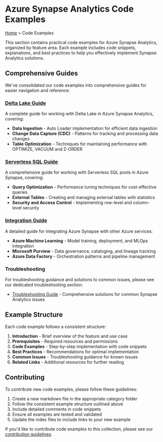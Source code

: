 # Azure Synapse Analytics Code Examples

[Home](../) > Code Examples

This section contains practical code examples for Azure Synapse Analytics, organized by feature area. Each example includes code snippets, explanations, and best practices to help you effectively implement Synapse Analytics solutions.

## Comprehensive Guides

We've consolidated our code examples into comprehensive guides for easier navigation and reference:

### [Delta Lake Guide](delta-lake-guide.md)

A complete guide for working with Delta Lake in Azure Synapse Analytics, covering:

- __Data Ingestion__ - Auto Loader implementation for efficient data ingestion
- __Change Data Capture (CDC)__ - Patterns for tracking and processing data changes
- __Table Optimization__ - Techniques for maintaining performance with OPTIMIZE, VACUUM and Z-ORDER

### [Serverless SQL Guide](serverless-sql-guide.md)

A comprehensive guide for working with Serverless SQL pools in Azure Synapse, covering:

- __Query Optimization__ - Performance tuning techniques for cost-effective queries
- __External Tables__ - Creating and managing external tables with statistics
- __Security and Access Control__ - Implementing row-level and column-level security

### [Integration Guide](integration-guide.md)

A detailed guide for integrating Azure Synapse with other Azure services:

- __Azure Machine Learning__ - Model training, deployment, and MLOps integration
- __Microsoft Purview__ - Data governance, cataloging, and lineage tracking
- __Azure Data Factory__ - Orchestration patterns and pipeline management

### Troubleshooting

For troubleshooting guidance and solutions to common issues, please see our dedicated troubleshooting section:

- [Troubleshooting Guide](../troubleshooting/) - Comprehensive solutions for common Synapse Analytics issues

## Example Structure

Each code example follows a consistent structure:

1. __Introduction__ - Brief overview of the feature and use case
2. __Prerequisites__ - Required resources and permissions
3. __Code Examples__ - Step-by-step implementation with code snippets
4. __Best Practices__ - Recommendations for optimal implementation
5. __Common Issues__ - Troubleshooting guidance for known issues
6. __Related Links__ - Additional resources for further reading

## Contributing

To contribute new code examples, please follow these guidelines:

1. Create a new markdown file in the appropriate category folder
2. Follow the consistent example structure outlined above
3. Include detailed comments in code snippets
4. Ensure all examples are tested and validated
5. Update the index files to include links to your new example

If you'd like to contribute code examples to this collection, please see our [contribution guidelines](../CONTRIBUTING.md).

